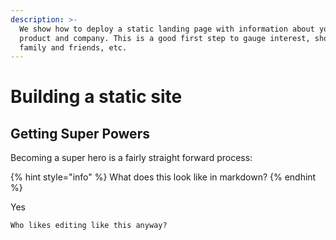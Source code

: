 ```yaml
---
description: >-
  We show how to deploy a static landing page with information about your
  product and company. This is a good first step to gauge interest, show to your
  family and friends, etc.
---
```


# Building a static site

## Getting Super Powers

Becoming a super hero is a fairly straight forward process:

{% hint style="info" %}
 What does this look like in markdown?
{% endhint %}

Yes

```
Who likes editing like this anyway?
```



